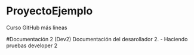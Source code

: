 # ProyectoEjemplo
Curso GitHub
más lineas



#Documentación 2 (Dev2)
Documentación del desarollador 2. - Haciendo pruebas developer 2